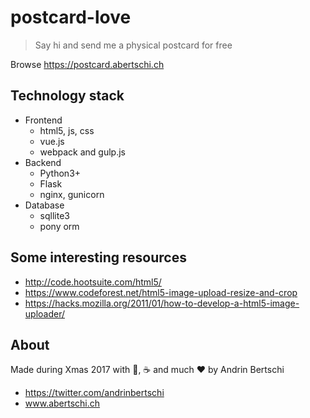 # postcard-love
> Say hi and send me a physical postcard for free

Browse https://postcard.abertschi.ch

## Technology stack
- Frontend
  + html5, js, css
  + vue.js
  + webpack and gulp.js
- Backend
  + Python3+
  + Flask
  + nginx, gunicorn
- Database
  + sqllite3
  + pony orm

## Some interesting resources
- http://code.hootsuite.com/html5/
- https://www.codeforest.net/html5-image-upload-resize-and-crop
- https://hacks.mozilla.org/2011/01/how-to-develop-a-html5-image-uploader/

## About
Made during Xmas 2017 with 🥛, ☕️ and much ❤️ by Andrin Bertschi
- https://twitter.com/andrinbertschi
- www.abertschi.ch
